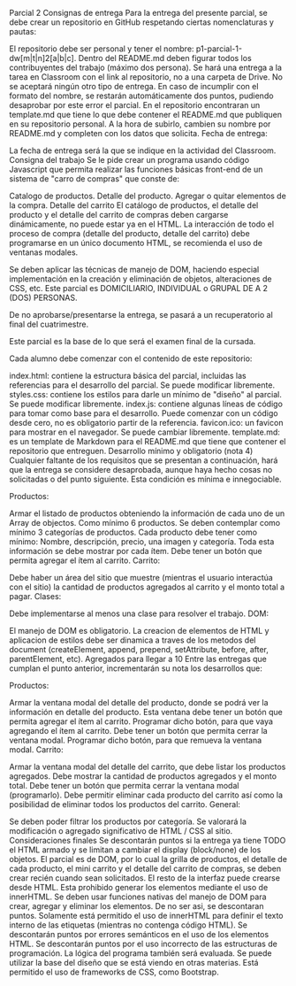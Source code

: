 Parcial 2
Consignas de entrega
Para la entrega del presente parcial, se debe crear un repositorio en GitHub respetando ciertas nomenclaturas y pautas:

El repositorio debe ser personal y tener el nombre: p1-parcial-1-dw[m|t|n]2[a|b|c].
Dentro del README.md deben figurar todos los contribuyentes del trabajo (máximo dos persona).
Se hará una entrega a la tarea en Classroom con el link al repositorio, no a una carpeta de Drive. No se aceptará ningún otro tipo de entrega.
En caso de incumplir con el formato del nombre, se restarán automáticamente dos puntos, pudiendo desaprobar por este error el parcial.
En el repositorio encontraran un template.md que tiene lo que debe contener el README.md que publiquen en su repositorio personal. A la hora de subirlo, cambien su nombre por README.md y completen con los datos que solicita.
Fecha de entrega:

La fecha de entrega será la que se indique en la actividad del Classroom.
Consigna del trabajo
Se le pide crear un programa usando código Javascript que permita realizar las funciones básicas front-end de un sistema de "carro de compras" que conste de:

Catalogo de productos.
Detalle del producto.
Agregar o quitar elementos de la compra.
Detalle del carrito
El catálogo de productos, el detalle del producto y el detalle del carrito de compras deben cargarse dinámicamente, no puede estar ya en el HTML. La interacción de todo el proceso de compra (detalle del producto, detalle del carrito) debe programarse en un único documento HTML, se recomienda el uso de ventanas modales.

Se deben aplicar las técnicas de manejo de DOM, haciendo especial implementación en la creación y eliminación de objetos, alteraciones de CSS, etc. Este parcial es DOMICILIARIO, INDIVIDUAL o GRUPAL DE A 2 (DOS) PERSONAS.

De no aprobarse/presentarse la entrega, se pasará a un recuperatorio al final del cuatrimestre.

Este parcial es la base de lo que será el examen final de la cursada.

Cada alumno debe comenzar con el contenido de este repositorio:

index.html: contiene la estructura básica del parcial, incluidas las referencias para el desarrollo del parcial. Se puede modificar libremente.
styles.css: contiene los estilos para darle un mínimo de "diseño" al parcial. Se puede modificar libremente.
index.js: contiene algunas líneas de código para tomar como base para el desarrollo. Puede comenzar con un código desde cero, no es obligatorio partir de la referencia.
favicon.ico: un favicon para mostrar en el navegador. Se puede cambiar libremente.
template.md: es un template de Markdown para el README.md que tiene que contener el repositorio que entreguen.
Desarrollo mínimo y obligatorio (nota 4)
Cualquier faltante de los requisitos que se presentan a continuación, hará que la entrega se considere desaprobada, aunque haya hecho cosas no solicitadas o del punto siguiente. Esta condición es mínima e innegociable.

Productos:

Armar el listado de productos obteniendo la información de cada uno de un Array de objectos. Como mínimo 6 productos.
Se deben contemplar como mínimo 3 categorías de productos.
Cada producto debe tener como mínimo: Nombre, descripción, precio, una imagen y categoría. Toda esta información se debe mostrar por cada ítem.
Debe tener un botón que permita agregar el ítem al carrito.
Carrito:

Debe haber un área del sitio que muestre (mientras el usuario interactúa con el sitio) la cantidad de productos agregados al carrito y el monto total a pagar.
Clases:

Debe implementarse al menos una clase para resolver el trabajo.
DOM:

El manejo de DOM es obligatorio. La creacion de elementos de HTML y aplicacion de estilos debe ser dinamica a traves de los metodos del document (createElement, append, prepend, setAttribute, before, after, parentElement, etc).
Agregados para llegar a 10
Entre las entregas que cumplan el punto anterior, incrementarán su nota los desarrollos que:

Productos:

Armar la ventana modal del detalle del producto, donde se podrá ver la información en detalle del producto.
Esta ventana debe tener un botón que permita agregar el ítem al carrito. Programar dicho botón, para que vaya agregando el ítem al carrito.
Debe tener un botón que permita cerrar la ventana modal. Programar dicho botón, para que remueva la ventana modal.
Carrito:

Armar la ventana modal del detalle del carrito, que debe listar los productos agregados.
Debe mostrar la cantidad de productos agregados y el monto total.
Debe tener un botón que permita cerrar la ventana modal (programarlo).
Debe permitir eliminar cada producto del carrito así como la posibilidad de eliminar todos los productos del carrito.
General:

Se deben poder filtrar los productos por categoría.
Se valorará la modificación o agregado significativo de HTML / CSS al sitio.
Consideraciones finales
Se descontarán puntos si la entrega ya tiene TODO el HTML armado y se limitan a cambiar el display (block/none) de los objetos. El parcial es de DOM, por lo cual la grilla de productos, el detalle de cada producto, el mini carrito y el detalle del carrito de compras, se deben crear recién cuando sean solicitados.
El resto de la interfaz puede crearse desde HTML.
Esta prohibido generar los elementos mediante el uso de innerHTML. Se deben usar funciones nativas del manejo de DOM para crear, agregar y eliminar los elementos. De no ser asi, se descontaran puntos.
Solamente está permitido el uso de innerHTML para definir el texto interno de las etiquetas (mientras no contenga código HTML).
Se descontarán puntos por errores semánticos en el uso de los elementos HTML.
Se descontarán puntos por el uso incorrecto de las estructuras de programación.
La lógica del programa también será evaluada.
Se puede utilizar la base del diseño que se está viendo en otras materias.
Está permitido el uso de frameworks de CSS, como Bootstrap.